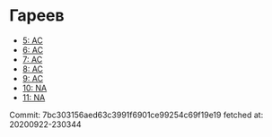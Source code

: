 # Гареев
- [5: AC](5.md)
- [6: AC](6.md)
- [7: AC](7.md)
- [8: AC](8.md)
- [9: AC](9.md)
- [10: NA](10.md)
- [11: NA](11.md)

Commit: 7bc303156aed63c3991f6901ce99254c69f19e19
 fetched at: 20200922-230344
